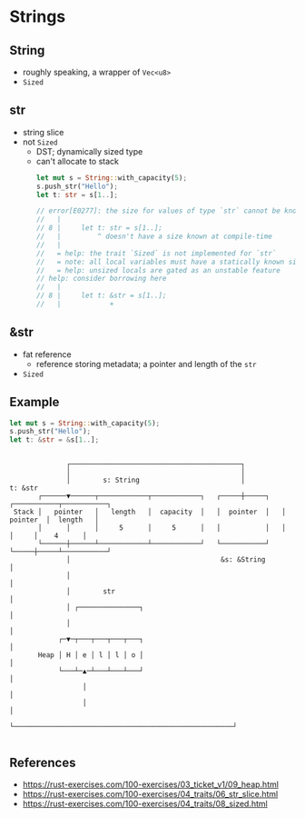 # Strings

## String

- roughly speaking, a wrapper of `Vec<u8>`
- `Sized`

## str

- string slice
- not `Sized`
  - DST; dynamically sized type
  - can't allocate to stack
    ```rust
    let mut s = String::with_capacity(5);
    s.push_str("Hello");
    let t: str = s[1..];

    // error[E0277]: the size for values of type `str` cannot be known at compilation time
    //   |
    // 8 |     let t: str = s[1..];
    //   |         ^ doesn't have a size known at compile-time
    //   |
    //   = help: the trait `Sized` is not implemented for `str`
    //   = note: all local variables must have a statically known size
    //   = help: unsized locals are gated as an unstable feature
    // help: consider borrowing here
    //   |
    // 8 |     let t: &str = s[1..];
    //   |            +
    ```

## &str

- fat reference
  - reference storing metadata; a pointer and length of the `str`
- `Sized`

## Example

```rust
let mut s = String::with_capacity(5);
s.push_str("Hello");
let t: &str = &s[1..];
```


```
                                                                                               
              ┌──────────────────────────────────────────┐                                     
              │                                          │                                     
              │        s: String                         │               t: &str               
       ┌──────▼──────┬────────────┬────────────┐   ┌─────┼─────┐   ┌───────────┬───────────┐   
 Stack │   pointer   │   length   │  capacity  │   │  pointer  │   │  pointer  │  length   │   
       │      │      │     5      │     5      │   │           │   │     │     │    4      │   
       └──────┼──────┴────────────┴────────────┘   └───────────┘   └─────┼─────┴───────────┘   
              │                                     &s: &String          │                     
              │                                                          │                     
              │        str                                               │                     
              │ ┌───────────────┐                                        │                     
              │                                                          │                     
            ┌─▼─┬───┬───┬───┬───┐                                        │                     
       Heap │ H │ e │ l │ l │ o │                                        │                     
            └───┴─▲─┴───┴───┴───┘                                        │                     
                  │                                                      │                     
                  │                                                      │                     
                  └──────────────────────────────────────────────────────┘                     
                                                                                               
```

## References

- https://rust-exercises.com/100-exercises/03_ticket_v1/09_heap.html
- https://rust-exercises.com/100-exercises/04_traits/06_str_slice.html
- https://rust-exercises.com/100-exercises/04_traits/08_sized.html
